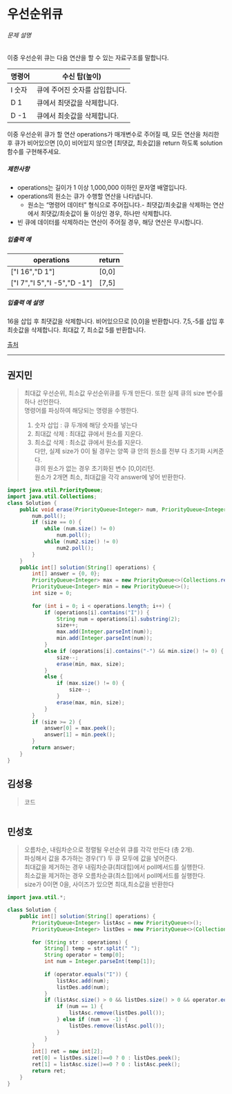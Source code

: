 # 우선순위큐



###### 문제 설명

이중 우선순위 큐는 다음 연산을 할 수 있는 자료구조를 말합니다.

| 명령어 | 수신 탑(높이)                  |
| ------ | ------------------------------ |
| I 숫자 | 큐에 주어진 숫자를 삽입합니다. |
| D 1    | 큐에서 최댓값을 삭제합니다.    |
| D -1   | 큐에서 최솟값을 삭제합니다.    |

이중 우선순위 큐가 할 연산 operations가 매개변수로 주어질 때, 모든 연산을 처리한 후 큐가 비어있으면 [0,0] 비어있지 않으면 [최댓값, 최솟값]을 return 하도록 solution 함수를 구현해주세요.

##### 제한사항

- operations는 길이가 1 이상 1,000,000 이하인 문자열 배열입니다.
- operations의 원소는 큐가 수행할 연산을 나타냅니다.
  - 원소는 “명령어 데이터” 형식으로 주어집니다.- 최댓값/최솟값을 삭제하는 연산에서 최댓값/최솟값이 둘 이상인 경우, 하나만 삭제합니다.
- 빈 큐에 데이터를 삭제하라는 연산이 주어질 경우, 해당 연산은 무시합니다.

##### 입출력 예

| operations                  | return |
| --------------------------- | ------ |
| ["I 16","D 1"]              | [0,0]  |
| ["I 7","I 5","I -5","D -1"] | [7,5]  |

##### 입출력 예 설명

16을 삽입 후 최댓값을 삭제합니다. 비어있으므로 [0,0]을 반환합니다.
7,5,-5를 삽입 후 최솟값을 삭제합니다. 최대값 7, 최소값 5를 반환합니다.

[출처](http://icpckorea.org/problems/2013/onlineset.pdf)



---------------





## 권지민

> 최대값 우선순위, 최소값 우선순위큐를 두개 만든다. 또한 실제 큐의 size 변수를 하나 선언한다.  
> 명령어를 파싱하여 해당되는 명령을 수행한다.
>
> 1. 숫자 삽입 : 큐 두개에 해당 숫자를 넣는다
> 2. 최대값 삭제 : 최대값 큐에서 원소를 지운다.
> 3. 최소값 삭제 : 최소값 큐에서 원소를 지운다.  
> 다만, 실제 size가 0이 될 경우는 양쪽 큐 안의 원소를 전부 다 초기화 시켜준다.  
> 큐의 원소가 없는 경우 초기화된 변수 [0,0]리턴.  
> 원소가 2개면 최소, 최대값을 각각 answer에 넣어 반환한다.

```java
import java.util.PriorityQueue;
import java.util.Collections;
class Solution {
    public void erase(PriorityQueue<Integer> num, PriorityQueue<Integer> num2, int size) {
        num.poll();
        if (size == 0) {
            while (num.size() != 0)
                num.poll();
            while (num2.size() != 0)
                num2.poll();
        }
    }
    public int[] solution(String[] operations) {
        int[] answer = {0, 0};
        PriorityQueue<Integer> max = new PriorityQueue<>(Collections.reverseOrder()); 
        PriorityQueue<Integer> min = new PriorityQueue<>();
        int size = 0;
        
        for (int i = 0; i < operations.length; i++) {
            if (operations[i].contains("I")) {
                String num = operations[i].substring(2);
                size++;
                max.add(Integer.parseInt(num));
                min.add(Integer.parseInt(num));
            }
            else if (operations[i].contains("-") && min.size() != 0) {
                size--;
                erase(min, max, size);
            }
            else {
                if (max.size() != 0) {
                    size--;
                }
                erase(max, min, size);
            }
        }
        if (size >= 2) {
            answer[0] = max.peek();
            answer[1] = min.peek();
        }
        return answer;
    }
}
```





## 김성용

> 코드

```python

```





## 민성호

> 오름차순, 내림차순으로 정렬될 우선순위 큐를 각각 만든다 (총 2개).  
> 파싱해서 값을 추가하는 경우('I') 두 큐 모두에 값을 넣어준다.  
> 최대값을 제거하는 경우 내림차순큐(최대힙)에서 poll메서드를 실행한다.  
> 최소값을 제거하는 경우 오름차순큐(최소힙)에서 poll메서드를 실행한다.  
> size가 0이면 0을, 사이즈가 있으면 최대,최소값을 반환한다

```java
import java.util.*;

class Solution {
    public int[] solution(String[] operations) {
        PriorityQueue<Integer> listAsc = new PriorityQueue<>();
        PriorityQueue<Integer> listDes = new PriorityQueue<>(Collections.reverseOrder());
        
        for (String str : operations) {
            String[] temp = str.split(" ");
            String operator = temp[0];
            int num = Integer.parseInt(temp[1]);
            
            if (operator.equals("I")) {
                listAsc.add(num);
                listDes.add(num);
            }
            if (listAsc.size() > 0 && listDes.size() > 0 && operator.equals("D")) {
                if (num == 1) {
                    listAsc.remove(listDes.poll());
                } else if (num == -1) {
                    listDes.remove(listAsc.poll());
                }
            }
        }
        int[] ret = new int[2];
        ret[0] = listDes.size()==0 ? 0 : listDes.peek();
        ret[1] = listAsc.size()==0 ? 0 : listAsc.peek();
        return ret;
    }
}
```
